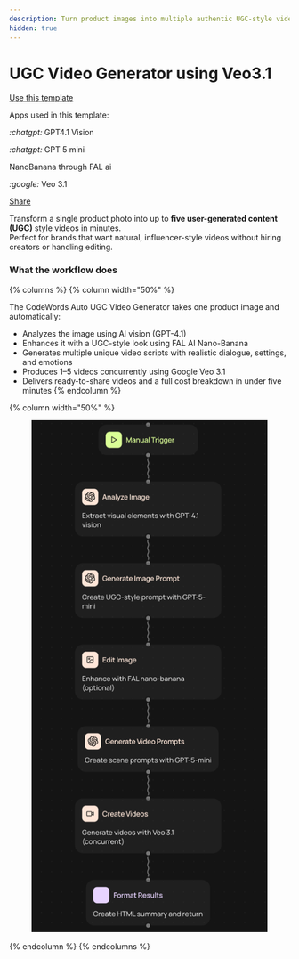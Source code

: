 ```yaml
---
description: Turn product images into multiple authentic UGC-style videos — automatically.
hidden: true
---
```


# UGC Video Generator using Veo3.1





<a href="https://codewords.agemo.ai/run/linkedin_education_extractor" class="button primary">Use this template</a>

Apps used in this template:

<i class="fa-chatgpt">:chatgpt:</i> GPT4.1 Vision

<i class="fa-chatgpt">:chatgpt:</i> GPT 5 mini

&#x20;NanoBanana through FAL ai

<i class="fa-google">:google:</i>  Veo 3.1



[Share ](https://codewords.agemo.ai/run/auto_ugc_veo_video_generator_6ab68605)



Transform a single product photo into up to **five user-generated content (UGC)** style videos in minutes.\
Perfect for brands that want natural, influencer-style videos without hiring creators or handling editing.

### What the workflow does



{% columns %}
{% column width="50%" %}


The CodeWords Auto UGC Video Generator takes one product image and automatically:

* Analyzes the image using AI vision (GPT-4.1)
* Enhances it with a UGC-style look using FAL AI Nano-Banana
* Generates multiple unique video scripts with realistic dialogue, settings, and emotions
* Produces 1–5 videos concurrently using Google Veo 3.1
* Delivers ready-to-share videos and a full cost breakdown in under five minutes
{% endcolumn %}

{% column width="50%" %}
<figure><img src="../../.gitbook/assets/1.png" alt=""><figcaption></figcaption></figure>
{% endcolumn %}
{% endcolumns %}



